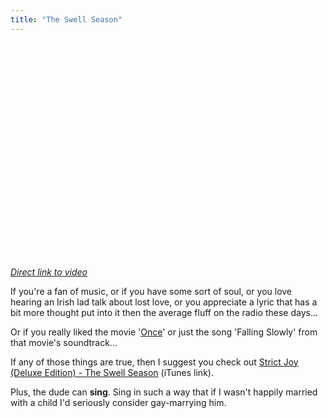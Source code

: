 ```yaml
---
title: "The Swell Season"
---
```

<p><object width="425" height="344"><param name="movie" value="https://www.youtube.com/v/JTenMfvxACc&hl=en&fs=1&rel=0"></param><param name="allowFullScreen" value="true"></param><param name="allowscriptaccess" value="always"></param><embed src="https://www.youtube.com/v/JTenMfvxACc&hl=en&fs=1&rel=0" type="application/x-shockwave-flash" allowscriptaccess="always" allowfullscreen="true" width="425" height="344"></embed></object></p>
<p><em><a href="https://www.youtube.com/watch?v=JTenMfvxACc">Direct link to video</a></em></p>
<p>If you're a fan of music, or if you have some sort of soul, or you love hearing an Irish lad talk about lost love, or you appreciate a lyric that has a bit more thought put into it then the average fluff on the radio these days...</p>
<p>Or if you really liked the movie '<a href="https://us.imdb.com/title/tt0907657/">Once</a>' or just the song 'Falling Slowly' from that movie's soundtrack...</p>
<p>If any of those things are true, then I suggest you check out <a href="https://click.linksynergy.com/fs-bin/stat?id=6PFrOqNV4B8&offerid=146261&type=3&subid=0&tmpid=1826&RD_PARM1=http%253A%252F%252Fitunes.apple.com%252Fca%252Falbum%252Fstrict-joy-deluxe-edition%252Fid334528009%253Fuo%253D4%2526partnerId%253D30" target="itunes_store">Strict Joy (Deluxe Edition) - The Swell Season</a> (iTunes link).</p>
<p>Plus, the dude can <strong>sing</strong>.  Sing in such a way that if I wasn't happily married with a child I'd seriously consider gay-marrying him.</p>
